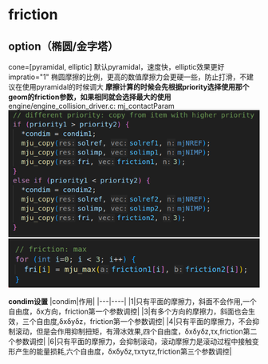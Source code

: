 # friction
## option（椭圆/金字塔）
cone=[pyramidal, elliptic] 默认pyramidal，速度快，elliptic效果更好
impratio="1" 椭圆摩擦的比例，更高的数值摩擦力会更硬一些，防止打滑，不建议在使用pyramidal的时候调大
**摩擦计算的时候会先根据priority选择使用那个geom的friction参数，如果相同就会选择最大的使用**
engine/engine_collision_driver.c: mj_contactParam
![](../asset/friction2.png)
![](../asset/friction1.png)

**condim设置**
|condim|作用|
|---|----|
|1|只有平面的摩擦力，斜面不会作用,一个自由度，δx方向，friction第一个参数调控|
|3|有多个方向的摩擦力，斜面也会生效，三个自由度,δxδyδz，friction第一个参数调控|
|4|只有平面的摩擦力，不会抑制滚动，但是会作用抑制扭矩，有滑冰效果,四个自由度，δxδyδz,τx,friction第二个参数调控|
|6|只有平面的摩擦力，会抑制滚动，滚动摩擦力是滚动过程中接触变形产生的能量损耗,六个自由度，δxδyδz,τxτyτz,friction第三个参数调控|